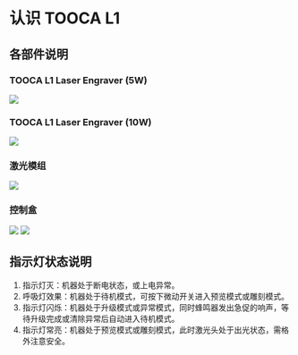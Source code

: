 ﻿---
sidebar_position: 3
sidebar_label: 认识 TOOCA L1
---

# 认识 TOOCA L1

##  各部件说明

### TOOCA L1 Laser Engraver (5W)
![](https://wiki-media-ef.oss-cn-hongkong.aliyuncs.com//images/tooca-laser-1-03.png)
### TOOCA L1 Laser Engraver (10W)
![](https://wiki-media-ef.oss-cn-hongkong.aliyuncs.com//images/tooca-laser-1-04.png)
### 激光模组
![](https://wiki-media-ef.oss-cn-hongkong.aliyuncs.com//images/tooca-laser-1-05.png)
### 控制盒
![](https://wiki-media-ef.oss-cn-hongkong.aliyuncs.com//images/tooca-laser-1-06.png)
![](https://wiki-media-ef.oss-cn-hongkong.aliyuncs.com//images/tooca-laser-1-07.png)

## 指示灯状态说明

1. 指示灯灭：机器处于断电状态，或上电异常。
2. 呼吸灯效果：机器处于待机模式，可按下微动开关进入预览模式或雕刻模式。
3. 指示灯闪烁：机器处于升级模式或异常模式，同时蜂鸣器发出急促的响声，等待升级完成或清除异常后自动进入待机模式。
4. 指示灯常亮：机器处于预览模式或雕刻模式，此时激光头处于出光状态，需格外注意安全。
